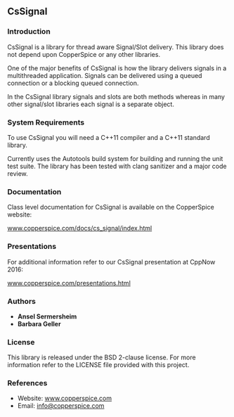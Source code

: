 ## CsSignal

### Introduction

CsSignal is a library for thread aware Signal/Slot delivery. This library does not depend upon
CopperSpice or any other libraries.

One of the major benefits of CsSignal is how the library delivers signals in a multithreaded 
application. Signals can be delivered using a queued connection or a blocking queued connection.

In the CsSignal library signals and slots are both methods whereas in many other signal/slot
libraries each signal is a separate object.


### System Requirements

To use CsSignal you will need a C++11 compiler and a C++11 standard library.

Currently uses the Autotools build system for building and running the unit test suite.
The library has been tested with clang sanitizer and a major code review.


### Documentation

Class level documentation for CsSignal is available on the CopperSpice website:

www.copperspice.com/docs/cs_signal/index.html


### Presentations

For additional information refer to our CsSignal presentation at CppNow 2016:

www.copperspice.com/presentations.html


### Authors

* **Ansel Sermersheim**
* **Barbara Geller**


### License

This library is released under the BSD 2-clause license. For more information refer to the
LICENSE file provided with this project.


### References

* Website: www.copperspice.com
* Email:   info@copperspice.com
